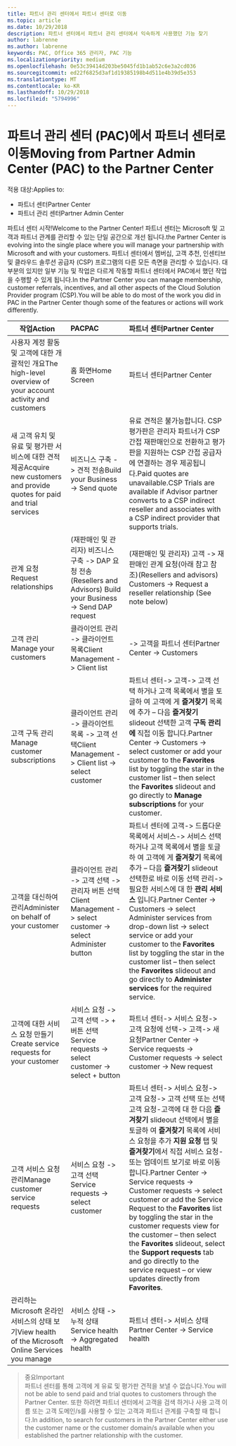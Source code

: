 ```yaml
---
title: 파트너 관리 센터에서 파트너 센터로 이동
ms.topic: article
ms.date: 10/29/2018
description: 파트너 센터에서 파트너 관리 센터에서 익숙하게 사용했던 기능 찾기
author: labrenne
ms.author: labrenne
keywords: PAC, Office 365 관리자, PAC 기능
ms.localizationpriority: medium
ms.openlocfilehash: 0e53c39414d203be5045fd1b1ab52c6e3a2cd036
ms.sourcegitcommit: ed22f6825d3af1d19385198b4d511e4b39d5e353
ms.translationtype: MT
ms.contentlocale: ko-KR
ms.lasthandoff: 10/29/2018
ms.locfileid: "5794996"
---
```

# <a name="moving-from-partner-admin-center-pac-to-the-partner-center"></a><span data-ttu-id="ab975-104">파트너 관리 센터 (PAC)에서 파트너 센터로 이동</span><span class="sxs-lookup"><span data-stu-id="ab975-104">Moving from Partner Admin Center (PAC) to the Partner Center</span></span>

<span data-ttu-id="ab975-105">적용 대상:</span><span class="sxs-lookup"><span data-stu-id="ab975-105">Applies to:</span></span>
- <span data-ttu-id="ab975-106">파트너 센터</span><span class="sxs-lookup"><span data-stu-id="ab975-106">Partner Center</span></span>
- <span data-ttu-id="ab975-107">파트너 관리 센터</span><span class="sxs-lookup"><span data-stu-id="ab975-107">Partner Admin Center</span></span>

<span data-ttu-id="ab975-108">파트너 센터 시작!</span><span class="sxs-lookup"><span data-stu-id="ab975-108">Welcome to the Partner Center!</span></span> <span data-ttu-id="ab975-109">파트너 센터는 Microsoft 및 고객과 파트너 관계를 관리할 수 있는 단일 공간으로 개선 됩니다.</span><span class="sxs-lookup"><span data-stu-id="ab975-109">the Partner Center is evolving into the single place where you will manage your partnership with Microsoft and with your customers.</span></span> <span data-ttu-id="ab975-110">파트너 센터에서 멤버십, 고객 추천, 인센티브 및 클라우드 솔루션 공급자 (CSP) 프로그램의 다른 모든 측면을 관리할 수 있습니다. 대부분의 있지만 일부 기능 및 작업은 다르게 작동할 파트너 센터에서 PAC에서 했던 작업을 수행할 수 있게 됩니다.</span><span class="sxs-lookup"><span data-stu-id="ab975-110">In the Partner Center you can manage membership, customer referrals, incentives, and all other aspects of the Cloud Solution Provider program (CSP).You will be able to do most of the work you did in PAC in the Partner Center though some of the features or actions will work differently.</span></span> 


|**<span data-ttu-id="ab975-111">작업</span><span class="sxs-lookup"><span data-stu-id="ab975-111">Action</span></span>**   |**<span data-ttu-id="ab975-112">PAC</span><span class="sxs-lookup"><span data-stu-id="ab975-112">PAC</span></span>**   |**<span data-ttu-id="ab975-113">파트너 센터</span><span class="sxs-lookup"><span data-stu-id="ab975-113">Partner Center</span></span>**   |
|--------------|:--------------|:---------------|
|<span data-ttu-id="ab975-114">사용자 계정 활동 및 고객에 대한 개괄적인 개요</span><span class="sxs-lookup"><span data-stu-id="ab975-114">The high-level overview of your account activity and customers</span></span>|<span data-ttu-id="ab975-115">홈 화면</span><span class="sxs-lookup"><span data-stu-id="ab975-115">Home Screen</span></span>|<span data-ttu-id="ab975-116">파트너 센터</span><span class="sxs-lookup"><span data-stu-id="ab975-116">Partner Center</span></span>|
|<span data-ttu-id="ab975-117">새 고객 유치 및 유료 및 평가판 서비스에 대한 견적 제공</span><span class="sxs-lookup"><span data-stu-id="ab975-117">Acquire new customers and provide quotes for paid and trial services</span></span>|<span data-ttu-id="ab975-118">비즈니스 구축 -> 견적 전송</span><span class="sxs-lookup"><span data-stu-id="ab975-118">Build your Business -> Send quote</span></span>|<span data-ttu-id="ab975-119">유료 견적은 불가능합니다. CSP 평가판은 관리자 파트너가 CSP 간접 재판매인으로 전환하고 평가판을 지원하는 CSP 간접 공급자에 연결하는 경우 제공됩니다.</span><span class="sxs-lookup"><span data-stu-id="ab975-119">Paid quotes are unavailable.CSP Trials are available if Advisor partner converts to a CSP indirect reseller and associates with a CSP indirect provider that supports trials.</span></span> |
|<span data-ttu-id="ab975-120">관계 요청</span><span class="sxs-lookup"><span data-stu-id="ab975-120">Request relationships</span></span>|<span data-ttu-id="ab975-121">(재판매인 및 관리자) 비즈니스 구축 -> DAP 요청 전송</span><span class="sxs-lookup"><span data-stu-id="ab975-121">(Resellers and Advisors) Build your Business -> Send DAP request</span></span>|<span data-ttu-id="ab975-122">(재판매인 및 관리자) 고객 -> 재판매인 관계 요청(아래 참고 참조)</span><span class="sxs-lookup"><span data-stu-id="ab975-122">(Resellers and advisors) Customers -> Request a reseller relationship (See note below)</span></span>|
|<span data-ttu-id="ab975-123">고객 관리</span><span class="sxs-lookup"><span data-stu-id="ab975-123">Manage your customers</span></span>|<span data-ttu-id="ab975-124">클라이언트 관리 -> 클라이언트 목록</span><span class="sxs-lookup"><span data-stu-id="ab975-124">Client Management -> Client list</span></span>|<span data-ttu-id="ab975-125">-> 고객을 파트너 센터</span><span class="sxs-lookup"><span data-stu-id="ab975-125">Partner Center -> Customers</span></span>|
|<span data-ttu-id="ab975-126">고객 구독 관리</span><span class="sxs-lookup"><span data-stu-id="ab975-126">Manage customer subscriptions</span></span>|<span data-ttu-id="ab975-127">클라이언트 관리 -> 클라이언트 목록 -> 고객 선택</span><span class="sxs-lookup"><span data-stu-id="ab975-127">Client Management -> Client list -> select customer</span></span>|<span data-ttu-id="ab975-128">파트너 센터-> 고객-> 고객 선택 하거나 고객 목록에서 별을 토글하 여 고객에 게 **즐겨찾기** 목록에 추가 – 다음 **즐겨찾기** slideout 선택한 고객 **구독 관리에** 직접 이동 합니다.</span><span class="sxs-lookup"><span data-stu-id="ab975-128">Partner Center -> Customers -> select customer or add your customer to the **Favorites** list by toggling the star in the customer list – then select the **Favorites** slideout and go directly to **Manage subscriptions** for your customer.</span></span>|
|<span data-ttu-id="ab975-129">고객을 대신하여 관리</span><span class="sxs-lookup"><span data-stu-id="ab975-129">Administer on behalf of your customer</span></span>|<span data-ttu-id="ab975-130">클라이언트 관리 -> 고객 선택 -> 관리자 버튼 선택</span><span class="sxs-lookup"><span data-stu-id="ab975-130">Client Management -> select customer -> select Administer button</span></span>|<span data-ttu-id="ab975-131">파트너 센터에 고객-> 드롭다운 목록에서 서비스-> 서비스 선택 하거나 고객 목록에서 별을 토글하 여 고객에 게 **즐겨찾기** 목록에 추가 – 다음 **즐겨찾기** slideout 선택한로 바로 이동 선택 관리-> 필요한 서비스에 대 한 **관리 서비스** 입니다.</span><span class="sxs-lookup"><span data-stu-id="ab975-131">Partner Center -> Customers -> select Administer services from drop-down list -> select service or add your customer to the **Favorites** list by toggling the star in the customer list – then select the **Favorites** slideout and go directly to **Administer services** for the required service.</span></span>|
|<span data-ttu-id="ab975-132">고객에 대한 서비스 요청 만들기</span><span class="sxs-lookup"><span data-stu-id="ab975-132">Create service requests for your customer</span></span>|<span data-ttu-id="ab975-133">서비스 요청 -> 고객 선택 -> + 버튼 선택</span><span class="sxs-lookup"><span data-stu-id="ab975-133">Service requests -> select customer -> select + button</span></span> | <span data-ttu-id="ab975-134">파트너 센터-> 서비스 요청-> 고객 요청에 선택-> 고객-> 새 요청</span><span class="sxs-lookup"><span data-stu-id="ab975-134">Partner Center -> Service requests -> Customer requests -> select customer -> New request</span></span>|
|<span data-ttu-id="ab975-135">고객 서비스 요청 관리</span><span class="sxs-lookup"><span data-stu-id="ab975-135">Manage customer service requests</span></span>| <span data-ttu-id="ab975-136">서비스 요청 -> 고객 선택</span><span class="sxs-lookup"><span data-stu-id="ab975-136">Service requests -> select customer</span></span>|<span data-ttu-id="ab975-137">파트너 센터-> 서비스 요청-> 고객 요청-> 고객 선택 또는 선택 고객 요청-고객에 대 한 다음 **즐겨찾기** slideout 선택에서 별을 토글하 여 **즐겨찾기** 목록에 서비스 요청을 추가 **지원 요청** 탭 및 **즐겨찾기**에서 직접 서비스 요청-또는 업데이트 보기로 바로 이동 합니다.</span><span class="sxs-lookup"><span data-stu-id="ab975-137">Partner Center -> Service requests -> Customer requests -> select customer or add the Service Request to the **Favorites** list by toggling the star in the customer requests view for the customer – then select the **Favorites** slideout, select the **Support requests** tab and go directly to the service request – or view updates directly from **Favorites**.</span></span>|
|<span data-ttu-id="ab975-138">관리하는 Microsoft 온라인 서비스의 상태 보기</span><span class="sxs-lookup"><span data-stu-id="ab975-138">View health of the Microsoft Online Services you manage</span></span>|<span data-ttu-id="ab975-139">서비스 상태 -> 누적 상태</span><span class="sxs-lookup"><span data-stu-id="ab975-139">Service health -> Aggregated health</span></span>|<span data-ttu-id="ab975-140">파트너 센터-> 서비스 상태</span><span class="sxs-lookup"><span data-stu-id="ab975-140">Partner Center -> Service health</span></span>|

><span data-ttu-id="ab975-141">중요</span><span class="sxs-lookup"><span data-stu-id="ab975-141">Important</span></span><br>
<span data-ttu-id="ab975-142">파트너 센터를 통해 고객에 게 유료 및 평가판 견적을 보낼 수 없습니다.</span><span class="sxs-lookup"><span data-stu-id="ab975-142">You will not be able to send paid and trial quotes to customers through the Partner Center.</span></span> <span data-ttu-id="ab975-143">또한 하려면 파트너 센터에서 고객을 검색 하거나 사용 고객 이름 또는 고객 도메인/s를 사용할 수 있는 고객과 파트너 관계를 구축할 때 합니다.</span><span class="sxs-lookup"><span data-stu-id="ab975-143">In addition, to search for customers in the Partner Center either use the customer name or the customer domain/s available when you established the partner relationship with the customer.</span></span>